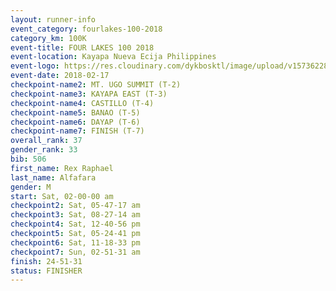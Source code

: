 ```yaml
---
layout: runner-info 
event_category: fourlakes-100-2018 
category_km: 100K 
event-title: FOUR LAKES 100 2018 
event-location: Kayapa Nueva Ecija Philippines 
event-logo: https://res.cloudinary.com/dykbosktl/image/upload/v1573622832/Logo/logo_1_hdutmh.jpg 
event-date: 2018-02-17 
checkpoint-name2: MT. UGO SUMMIT (T-2) 
checkpoint-name3: KAYAPA EAST (T-3) 
checkpoint-name4: CASTILLO (T-4) 
checkpoint-name5: BANAO (T-5) 
checkpoint-name6: DAYAP (T-6) 
checkpoint-name7: FINISH (T-7) 
overall_rank: 37
gender_rank: 33
bib: 506
first_name: Rex Raphael
last_name: Alfafara
gender: M
start: Sat, 02-00-00 am
checkpoint2: Sat, 05-47-17 am
checkpoint3: Sat, 08-27-14 am
checkpoint4: Sat, 12-40-56 pm
checkpoint5: Sat, 05-24-41 pm
checkpoint6: Sat, 11-18-33 pm
checkpoint7: Sun, 02-51-31 am
finish: 24-51-31
status: FINISHER
---
```

